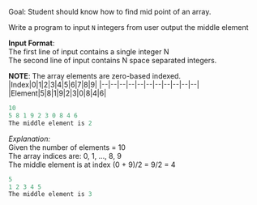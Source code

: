 Goal: Student should know how to find mid point of an array.  

Write a program to input `N` integers from user output the middle element

**Input Format**:  
The first line of input contains a single integer N  
The second line of input contains N space separated integers.  

**NOTE**: The array elements are zero-based indexed.  
|Index|0|1|2|3|4|5|6|7|8|9|
|--|--|--|--|--|--|--|--|--|--|--|
|Element|5|8|1|9|2|3|0|8|4|6|

```cpp
10
5 8 1 9 2 3 0 8 4 6
The middle element is 2
```  
_Explanation:_  
Given the number of elements = 10  
The array indices are: 0, 1, ..., 8, 9  
The middle element is at index (0 + 9)/2 = 9/2 = 4  

```cpp
5
1 2 3 4 5
The middle element is 3
```   
